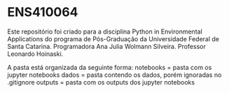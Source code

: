 # ENS410064
Este repositório foi criado para a disciplina Python in Environmental Applications do programa de Pós-Graduação da Universidade Federal de Santa Catarina. Programadora Ana Julia Wolmann Silveira. Professor Leonardo Hoinaski.

A pasta está organizada da seguinte forma:
  notebooks = pasta com os jupyter notebooks
  dados = pasta contendo os dados, porém ignoradas no .gitignore
  outputs = pasta com os outputs dos jupyter notebooks
